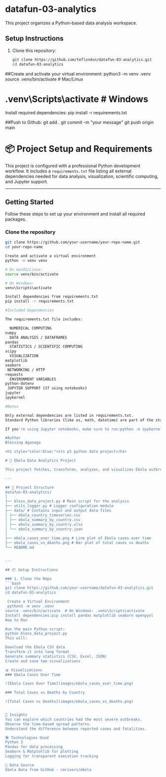 # datafun-03-analytics

This project organizes a Python-based data analysis workspace.

## Setup Instructions

1. Clone this repository:
   ```bash
   git clone https://github.com/teflxndxn/datafun-03-analytics.git
   cd datafun-03-analytics

##Create and activate your virtual environment:
python3 -m venv .venv
source .venv/bin/activate  # Mac/Linux
# .venv\Scripts\activate   # Windows
Install required dependencies:
pip install -r requirements.txt

##Push to Github:
git add .
git commit -m "your message"
git push origin main

# 📦 Project Setup and Requirements

This project is configured with a professional Python development workflow. It includes a `requirements.txt` file listing all external dependencies needed for data analysis, visualization, scientific computing, and Jupyter support.


---

## Getting Started

Follow these steps to set up your environment and install all required packages.

### Clone the repository

```bash
git clone https://github.com/your-username/your-repo-name.git
cd your-repo-name

Create and activate a virtual environment 
python -m venv venv

# On macOS/Linux:
source venv/bin/activate

# On Windows:
venv\Scripts\activate

Install dependencies from requirements.txt
pip install -r requirements.txt

#Included Dependencies

The requirements.txt file includes:

  NUMERICAL COMPUTING
numpy
  DATA ANALYSIS / DATAFRAMES
pandas
  STATISTICS / SCIENTIFIC COMPUTING
scipy
  VISUALIZATION
matplotlib
seaborn
 NETWORKING / HTTP
requests
  ENVIRONMENT VARIABLES
python-dotenv
 JUPYTER SUPPORT (If using notebooks)
jupyter
ipykernel

#Notes

Only external dependencies are listed in requirements.txt.
Standard Python libraries (like os, math, datetime) are part of the standard library and do not need to be listed.

If you're using Jupyter notebooks, make sure to run:python -m ipykernel install --user --name=venv

#Author
Blessing Aganaga

<h1 style="color:blue;">its p3 python data project</h1>

# 🧪 Ebola Data Analytics Project

This project fetches, transforms, analyzes, and visualizes Ebola outbreak data across multiple countries. The goal is to derive insights about the spread and impact of the virus using Python, Pandas, Seaborn, and Matplotlib.

---

## 📁 Project Structure
datafun-03-analytics/
│
├── bless_data_project.py # Main script for the analysis
├── utils_logger.py # Logger configuration module
├── data/ # Contains input and output data files
│ ├── ebola_country_timeseries.csv
│ ├── ebola_summary_by_country.csv
│ ├── ebola_summary_by_country.xlsx
│ └── ebola_summary_by_country.json
│
├── ebola_cases_over_time.png # Line plot of Ebola cases over time
├── ebola_cases_vs_deaths.png # Bar plot of total cases vs deaths
└── README.md


---

## 📦 Setup Instructions

### 1. Clone the Repo
```bash
git clone https://github.com/your-username/datafun-03-analytics.git
cd datafun-03-analytics

 Create a Virtual Environment
 python3 -m venv .venv
source .venv/bin/activate  # On Windows: .venv\Scripts\activate
Install dependencies:pip install pandas matplotlib seaborn openpyxl
How to Run

Run the main Python script: 
python bless_data_project.py
This will:

Download the Ebola CSV data
Transform it into long format
Generate summary statistics (CSV, Excel, JSON)
Create and save two visualizations

📊 Visualizations
### Ebola Cases Over Time

![Ebola Cases Over Time](images/ebola_cases_over_time.png)

### Total Cases vs Deaths by Country

![Total Cases vs Deaths](images/ebola_cases_vs_deaths.png)


🧠 Insights
You can explore which countries had the most severe outbreaks.
Observe the time-based spread patterns.
Understand the difference between reported cases and fatalities.

🛠️ Technologies Used
Python 3
Pandas for data processing
Seaborn & Matplotlib for plotting
Logging for transparent execution tracking

🔗 Data Source
Ebola Data from GitHub - cmrivers/ebola



